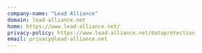 ```yaml
---
company-name: "Lead Alliance"
domain: lead-alliance.net
home: https://www.lead-alliance.net/
privacy-policy: https://www.lead-alliance.net/dataprotection
email: privacy@lead-alliance.net
---
```




